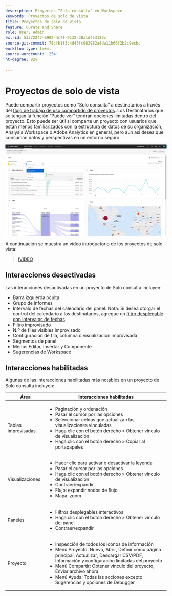 ```yaml
---
description: Proyectos “Solo consulta” en Workspace
keywords: Proyectos de solo de vista
title: Proyectos de solo de vista
feature: Curate and Share
role: User, Admin
exl-id: 53372247-6902-4c7f-9132-38a1d453186c
source-git-commit: 78cfb1f3c4d45fc983982a8da11b66f2b2c9ecbc
workflow-type: tm+mt
source-wordcount: '254'
ht-degree: 82%

---
```


# Proyectos de solo de vista

Puede compartir proyectos como “Solo consulta” a destinatarios a través del [flujo de trabajo de uso compartido de proyectos](/help/analyze/analysis-workspace/curate-share/share-projects.md). Los Destinatarios que se tengan la función “Puede ver” tendrán opciones limitadas dentro del proyecto. Esto puede ser útil si comparte un proyecto con usuarios que están menos familiarizados con la estructura de datos de su organización, Analysis Workspace o Adobe Analytics en general, pero aun así desea que consuman datos y perspectivas en un entorno seguro.

![](assets/view-only-project.png)

A continuación se muestra un vídeo introductorio de los proyectos de solo vista:

>[!VIDEO](https://video.tv.adobe.com/v/36206/?quality=12)

## Interacciones desactivadas

Las interacciones desactivadas en un proyecto de Solo consulta incluyen:

* Barra izquierda oculta
* Grupo de informes
* Intervalo de fechas del calendario del panel. Nota: Si desea otorgar el control del calendario a los destinatarios, agregue un [filtro desplegable con intervalos de fechas](https://experienceleague.adobe.com/docs/analytics-learn/tutorials/analysis-workspace/using-panels/using-drop-down-filters.html?lang=es).
* Filtro improvisado
* N.º de filas visibles improvisado
* Configuración de fila, columna o visualización improvisada
* Segmentos de panel
* Menús Editar, Insertar y Componente
* Sugerencias de Workspace

## Interacciones habilitadas

Algunas de las interacciones habilitadas más notables en un proyecto de Solo consulta incluyen:

| Área | Interacciones habilitadas |
| --- | --- |
| Tablas improvisadas | <ul><li>Paginación y ordenación</li><li>Pasar el cursor por las opciones</li><li>Seleccionar celdas que actualizan las visualizaciones vinculadas</li><li>Haga clic con el botón derecho > Obtener vínculo de visualización</li><li>Haga clic con el botón derecho > Copiar al portapapeles</li></ul> |
| Visualizaciones | <ul><li>Hacer clic para activar o desactivar la leyenda</li><li>Pasar el cursor por las opciones</li><li>Haga clic con el botón derecho > Obtener vínculo de visualización</li><li>Contraer/expandir</li><li>Flujo: expandir nodos de flujo</li><li>Mapa: zoom</li></ul> |
| Paneles | <ul><li>Filtros desplegables interactivos</li><li>Haga clic con el botón derecho > Obtener vínculo del panel</li><li>Contraer/expandir</li></ul> |
| Proyecto | <ul><li>Inspección de todos los iconos de información</li><li>Menú Proyecto: Nuevo, Abrir, Definir como página principal, Actualizar, Descargar CSV/PDF, Información y configuración limitadas del proyecto</li><li>Menú Compartir: Obtener vínculo del proyecto, Enviar archivo ahora</li><li>Menú Ayuda: Todas las acciones excepto Sugerencias y opciones de Debugger</li></ul> |

